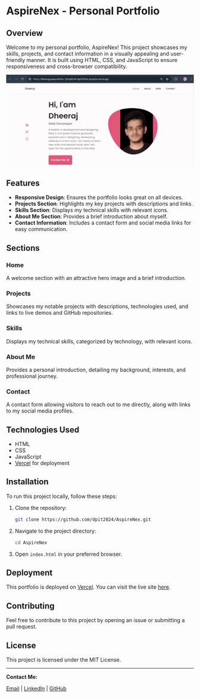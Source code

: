 # AspireNex - Personal Portfolio

## Overview

Welcome to my personal portfolio, AspireNex! This project showcases my skills, projects, and contact information in a visually appealing and user-friendly manner. It is built using HTML, CSS, and JavaScript to ensure responsiveness and cross-browser compatibility.

![Portfolio Screenshot](https://github.com/dpit2024/AspireNex/blob/main/packages/images/Screenshot.png?raw=true)

## Features

- **Responsive Design**: Ensures the portfolio looks great on all devices.
- **Projects Section**: Highlights my key projects with descriptions and links.
- **Skills Section**: Displays my technical skills with relevant icons.
- **About Me Section**: Provides a brief introduction about myself.
- **Contact Information**: Includes a contact form and social media links for easy communication.

## Sections

### Home

A welcome section with an attractive hero image and a brief introduction.

### Projects

Showcases my notable projects with descriptions, technologies used, and links to live demos and GitHub repositories.

### Skills

Displays my technical skills, categorized by technology, with relevant icons.

### About Me

Provides a personal introduction, detailing my background, interests, and professional journey.

### Contact

A contact form allowing visitors to reach out to me directly, along with links to my social media profiles.

## Technologies Used

- HTML
- CSS
- JavaScript
- [Vercel](https://vercel.com/) for deployment

## Installation

To run this project locally, follow these steps:

1. Clone the repository:
    ```bash
    git clone https://github.com/dpit2024/AspireNex.git
    ```

2. Navigate to the project directory:
    ```bash
    cd AspireNex
    ```

3. Open `index.html` in your preferred browser.

## Deployment

This portfolio is deployed on [Vercel](https://vercel.com/). You can visit the live site [here](https://dheerajpyasiportfolio-1j9nq83m0-dpit2024s-projects.vercel.app/).

## Contributing

Feel free to contribute to this project by opening an issue or submitting a pull request.

## License

This project is licensed under the MIT License.

---

**Contact Me:**

[Email](mailto:dheerajpyasi101@gmail.com) | [LinkedIn](https://www.linkedin.com/in/dheeraj-pyasi-6a319a247/) | [GitHub](https://github.com/dpit2024)
